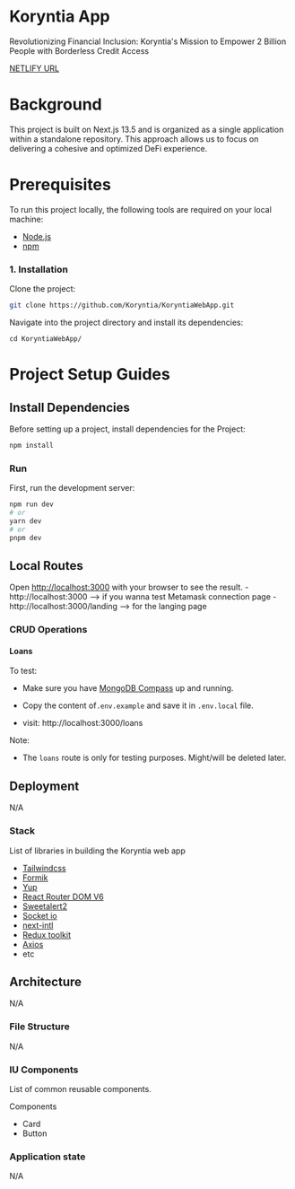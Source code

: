 # Koryntia App

Revolutionizing Financial Inclusion: Koryntia's Mission to Empower 2 Billion People with Borderless Credit Access

[NETLIFY URL](https://frabjous-choux-1af204.netlify.app/)


# Background

This project is built on Next.js 13.5 and is organized as a single application within a standalone repository. This approach allows us to focus on delivering a cohesive and optimized DeFi experience.

# Prerequisites

To run this project locally, the following tools are required on your local machine:

- [Node.js](https://nodejs.org/en/download/)
- [npm](https://docs.npmjs.com/downloading-and-installing-node-js-and-npm)

### 1. Installation

Clone the project:

```sh
git clone https://github.com/Koryntia/KoryntiaWebApp.git
```

Navigate into the project directory and install its dependencies:

```
cd KoryntiaWebApp/
```

# Project Setup Guides

## Install Dependencies

Before setting up a project, install dependencies for the Project:

```sh
npm install
```

### Run

First, run the development server:

```bash
npm run dev
# or
yarn dev
# or
pnpm dev
```

## Local Routes

Open [http://localhost:3000](http://localhost:3000) with your browser to see the result.
-http://localhost:3000 --> if you wanna test Metamask connection page
-http://localhost:3000/landing --> for the langing page

### CRUD Operations

#### Loans

To test:

- Make sure you have [MongoDB Compass](https://www.mongodb.com/products/tools/compass) up and running.
- Copy the content of`.env.example` and save it in `.env.local` file.

- visit: http://localhost:3000/loans

Note:

- The `loans` route is only for testing purposes. Might/will be deleted later.

## Deployment

N/A

### Stack

List of libraries in building the Koryntia web app

- [Tailwindcss](https://tailwindcss.com/docs/installation/)
- [Formik](https://formik.org/docs/)
- [Yup](https://github.com/jquense/yup/)
- [React Router DOM V6](https://reactrouter.com/en/main/)
- [Sweetalert2](https://sweetalert2.github.io/)
- [Socket io](https://socket.io/)
- [next-intl](https://next-intl-docs.vercel.app/docs/getting-started/)
- [Redux toolkit](https://redux-toolkit.js.org/introduction/getting-started/)
- [Axios](https://axios-http.com/docs/intro/)
- etc

## Architecture

N/A

### File Structure

N/A

### IU Components

List of common reusable components.

Components

- Card
- Button

### Application state

N/A
